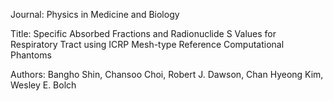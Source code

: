 Journal: Physics in Medicine and Biology

Title: Specific Absorbed Fractions and Radionuclide S Values for Respiratory Tract using ICRP Mesh-type Reference Computational Phantoms

Authors: Bangho Shin, Chansoo Choi, Robert J. Dawson, Chan Hyeong Kim, Wesley E. Bolch
